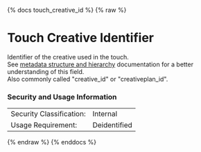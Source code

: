 {% docs touch_creative_id %}
{% raw %}

# Touch Creative Identifier

Identifier of the creative used in the touch.  
See [metadata structure and hierarchy](#!/model/model.aaa_life_data_platform.staging_metadata_metadata)
documentation for a better understanding of this field.  
Also commonly called "creative_id" or "creativeplan_id".

### Security and Usage Information
|    |    |
|---|---|
|Security Classification:| Internal |
|Usage Requirement:| Deidentified |

{% endraw %}
{% enddocs %}